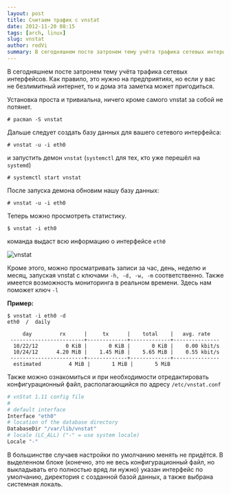 ```yaml
---
layout: post
title: Считаем трафик с vnstat
date: 2012-11-20 08:15
tags: [arch, linux]
slug: vnstat
author: redVi
summary: В сегодняшнем посте затронем тему учёта трафика сетевых интерфейсов.
---
```


В сегодняшнем посте затронем тему учёта трафика сетевых интерфейсов. Как правило, это нужно на предприятиях, но если у вас не безлимитный интернет, то и дома эта заметка может пригодиться.

Установка проста и тривиальна, ничего кроме самого vnstat за собой не потянет.

```console
# pacman -S vnstat
```

Дальше следует создать базу данных для вашего сетевого интерфейса:

```console
# vnstat -u -i eth0
```

и запустить демон `vnstat` (`systemctl` для тех, кто уже перешёл на `systemd`)

```console
# systemctl start vnstat
```

После запуска демона обновим нашу базу данных:

```console
# vnstat -u -i eth0
```

Теперь можно просмотреть статистику.

```console
$ vnstat -i eth0
```

команда выдаст всю информацию о интерфейсе `eth0`

![vnstat](http://3.bp.blogspot.com/-ZsFPWeHFiGk/UIgXNyt6m5I/AAAAAAAACCY/Ap-66-yES4I/s1600/vnstat.png)

Кроме этого, можно просматривать записи за час, день, неделю и месяц, запуская vnstat с ключами `-h, -d, -w, -m` соответственно. Также имеется возможность мониторинга в реальном времени. Здесь нам поможет ключ `-l`

<b>Пример:</b>

```console
$ vnstat -i eth0 -d
eth0  /  daily

     day         rx      |     tx      |    total    |   avg. rate
 ------------------------+-------------+-------------+---------------
  10/22/12         0 KiB |       0 KiB |       0 KiB |    0.00 kbit/s
  10/24/12      4.20 MiB |    1.45 MiB |    5.65 MiB |    0.55 kbit/s
 ------------------------+-------------+-------------+---------------
  estimated         4 MiB |       1 MiB |       5 MiB
```

Также можно ознакомиться и при необходимости отредактировать конфигурационный файл, располагающийся по адресу `/etc/vnstat.conf`

```sh
# vnStat 1.11 config file
#
# default interface
Interface "eth0"
# location of the database directory
DatabaseDir "/var/lib/vnstat"
# locale (LC_ALL) ("-" = use system locale)
Locale "-"
```

В большинстве случаев настройки по умолчанию менять не придётся. В выделенном блоке (конечно, это не весь конфигурационный файл, но выкладывать его полностью вряд ли нужно) указан интерфейс по умолчанию, директория с созданной базой данных, а также выбрана системная локаль.

